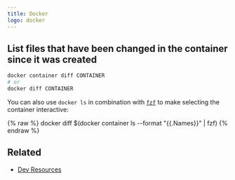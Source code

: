 ```yaml
---
title: Docker
logo: docker
---
```


## List files that have been changed in the container since it was created

```sh
docker container diff CONTAINER
# or
docker diff CONTAINER
```

You can also use `docker ls` in combination with [`fzf`](/recipes/shell/fzf.html) to make selecting the container interactive:

{% raw %}
 docker diff $(docker container ls --format "{{.Names\}\}" | fzf)
{% endraw %}


## Related

- [Dev Resources](https://michaelcurrin.github.io/dev-resources/resources/containers/docker.html)
